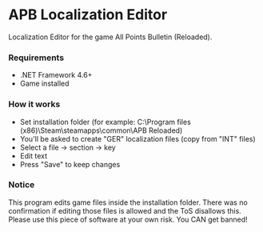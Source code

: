 # APB Localization Editor

Localization Editor for the game All Points Bulletin (Reloaded). 

### Requirements
  - .NET Framework 4.6+
  - Game installed

### How it works
  - Set installation folder (for example: C:\Program files (x86)\Steam\steamapps\common\APB Reloaded)
  - You'll be asked to create "GER" localization files (copy from "INT" files)
  - Select a file -> section -> key
  - Edit text
  - Press "Save" to keep changes

### Notice
This program edits game files inside the installation folder. There was no confirmation if editing those files is allowed and the ToS disallows this. Please use this piece of software at your own risk. You CAN get banned!

